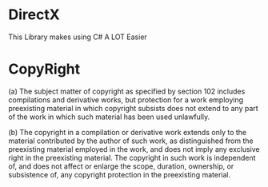 DirectX
=======

This Library makes using C# A LOT Easier

CopyRight
=======

(a) The subject matter of copyright as specified by section 102 includes compilations and derivative works, but protection for a work employing preexisting material in which copyright subsists does not extend to any part of the work in which such material has been used unlawfully.

(b) The copyright in a compilation or derivative work extends only to the material contributed by the author of such work, as distinguished from the preexisting material employed in the work, and does not imply any exclusive right in the preexisting material. The copyright in such work is independent of, and does not affect or enlarge the scope, duration, ownership, or subsistence of, any copyright protection in the preexisting material.

